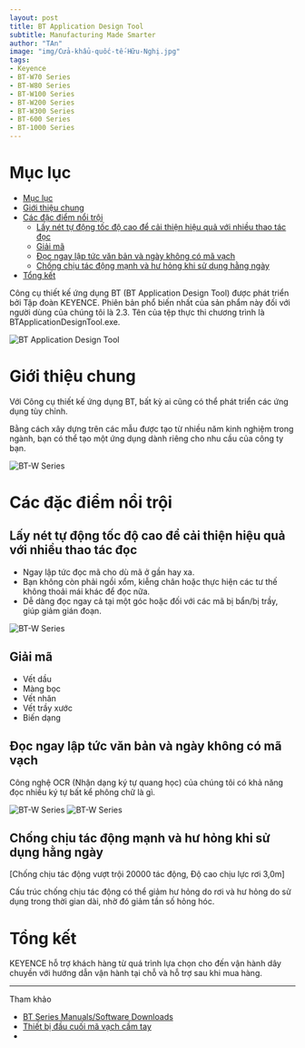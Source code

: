 ```yaml
---
layout: post
title: BT Application Design Tool
subtitle: Manufacturing Made Smarter
author: "TAn"
image: "img/Cửa-khẩu-quốc-tế-Hữu-Nghị.jpg"
tags:
- Keyence
- BT-W70 Series
- BT-W80 Series
- BT-W100 Series
- BT-W200 Series
- BT-W300 Series
- BT-600 Series
- BT-1000 Series
---
```


# Mục lục

- [Mục lục](#mục-lục)
- [Giới thiệu chung](#giới-thiệu-chung)
- [Các đặc điểm nổi trội](#các-đặc-điểm-nổi-trội)
	- [Lấy nét tự động tốc độ cao để cải thiện hiệu quả với nhiều thao tác đọc](#lấy-nét-tự-động-tốc-độ-cao-để-cải-thiện-hiệu-quả-với-nhiều-thao-tác-đọc)
	- [Giải mã](#giải-mã)
	- [Đọc ngay lập tức văn bản và ngày không có mã vạch](#đọc-ngay-lập-tức-văn-bản-và-ngày-không-có-mã-vạch)
	- [Chống chịu tác động mạnh và hư hỏng khi sử dụng hằng ngày](#chống-chịu-tác-động-mạnh-và-hư-hỏng-khi-sử-dụng-hằng-ngày)
- [Tổng kết](#tổng-kết)

Công cụ thiết kế ứng dụng BT (BT Application Design Tool) được phát triển bởi Tập đoàn KEYENCE. Phiên bản phổ biến nhất của sản phẩm này đối với người dùng của chúng tôi là 2.3. Tên của tệp thực thi chương trình là BTApplicationDesignTool.exe.

![BT Application Design Tool](https://boxxv.github.io/img/2023/lp_btw_spec_hdg_01_1617068.webp "BT Application Design Tool")


# Giới thiệu chung

Với Công cụ thiết kế ứng dụng BT, bất kỳ ai cũng có thể phát triển các ứng dụng tùy chỉnh.

Bằng cách xây dựng trên các mẫu được tạo từ nhiều năm kinh nghiệm trong ngành, bạn có thể tạo một ứng dụng dành riêng cho nhu cầu của công ty bạn.

![BT-W Series](https://boxxv.github.io/img/2023/support_user_bt_dl_btn_02_1734759.webp "BT-W Series")

# Các đặc điểm nổi trội

## Lấy nét tự động tốc độ cao để cải thiện hiệu quả với nhiều thao tác đọc

- Ngay lập tức đọc mã cho dù mã ở gần hay xa.
- Bạn không còn phải ngồi xổm, kiễng chân hoặc thực hiện các tư thế không thoải mái khác để đọc nữa.
- Dễ dàng đọc ngay cả tại một góc hoặc đối với các mã bị bẩn/bị trầy, giúp giảm gián đoạn.

![BT-W Series](https://boxxv.github.io/img/2023/5c89302345ad90f3c9bc.jpg "BT-W Series")

## Giải mã

- Vết dầu
- Màng bọc
- Vết nhăn
- Vết trầy xước
- Biến dạng

## Đọc ngay lập tức văn bản và ngày không có mã vạch

Công nghệ OCR (Nhận dạng ký tự quang học) của chúng tôi có khả năng đọc nhiều ký tự bất kể phông chữ là gì.

![BT-W Series](https://boxxv.github.io/img/2023/series_bt-w300_w200_features_03-01_1975303.webp "BT-W Series")
![BT-W Series](https://boxxv.github.io/img/2023/series_bt-w300_w200_features_03-02_1975304.webp "BT-W Series")

## Chống chịu tác động mạnh và hư hỏng khi sử dụng hằng ngày

[Chống chịu tác động vượt trội 20000 tác động, Độ cao chịu lực rơi 3,0m]

Cấu trúc chống chịu tác động có thể giảm hư hỏng do rơi và hư hỏng do sử dụng trong thời gian dài, nhờ đó giảm tần số hỏng hóc.

# Tổng kết

KEYENCE hỗ trợ khách hàng từ quá trình lựa chọn cho đến vận hành dây chuyền với hướng dẫn vận hành tại chỗ và hỗ trợ sau khi mua hàng.

-----
Tham khảo
- [BT Series Manuals/Software Downloads](https://www.keyence.com.vn/support/user/bt/download/)
- [Thiết bị đầu cuối mã vạch cầm tay](https://www.keyence.com.vn/products/mobile-computers/handheld-computers/bt-w300_w200/)
- []()